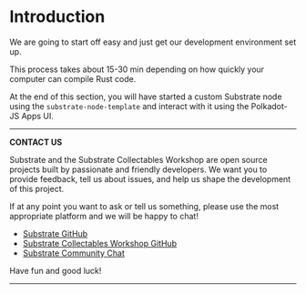 Introduction
===

We are going to start off easy and just get our development environment set up.

This process takes about 15-30 min depending on how quickly your computer can compile Rust code.

At the end of this section, you will have started a custom Substrate node using the `substrate-node-template` and interact with it using the Polkadot-JS Apps UI.

---
**CONTACT US**

Substrate and the Substrate Collectables Workshop are open source projects built by passionate and friendly developers. We want you to provide feedback, tell us about issues, and help us shape the development of this project.

If at any point you want to ask or tell us something, please use the most appropriate platform and we will be happy to chat!

- [Substrate GitHub](https://github.com/paritytech/substrate)
- [Substrate Collectables Workshop GitHub](https://github.com/shawntabrizi/substrate-collectables-workshop)
- [Substrate Community Chat](https://docs.substrate.dev/docs/feedback)

Have fun and good luck!

---